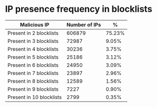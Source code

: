 # IP presence frequency in blocklists
| Malicious IP | Number of IPs | % |
|----|----|----|
| Present in 2 blocklists | 606879 | 75.23% |
| Present in 3 blocklists | 72987 | 9.05% |
| Present in 4 blocklists | 30236 | 3.75% |
| Present in 5 blocklists | 25186 | 3.12% |
| Present in 6 blocklists | 24950 | 3.09% |
| Present in 7 blocklists | 23897 | 2.96% |
| Present in 8 blocklists | 12589 | 1.56% |
| Present in 9 blocklists | 7227 | 0.90% |
| Present in 10 blocklists | 2799 | 0.35% |
